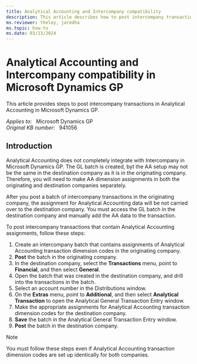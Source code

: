 ```yaml
---
title: Analytical Accounting and Intercompany compatibility
description: This article describes how to post intercompany transactions in Analytical Accounting in Microsoft Dynamics GP.
ms.reviewer: theley, jaredha
ms.topic: how-to
ms.date: 03/13/2024
---
```

# Analytical Accounting and Intercompany compatibility in Microsoft Dynamics GP

This article provides steps to post intercompany transactions in Analytical Accounting in Microsoft Dynamics GP.

_Applies to:_ &nbsp; Microsoft Dynamics GP  
_Original KB number:_ &nbsp; 941056

## Introduction

Analytical Accounting does not completely integrate with Intercompany in Microsoft Dynamics GP. The GL batch is created, byt the AA setup may not be the same in the destination company as it is in the originating company. Therefore, you will need to make AA dimension assignments in both the originating and destination companies separately.

After you post a batch of intercompany transactions in the originating company, the assignment for Analytical Accounting data will be not carried over to the destination company. You must access the GL batch in the destination company and manually add the AA data to the transaction.

To post intercompany transactions that contain Analytical Accounting assignments, follow these steps:

1. Create an intercompany batch that contains assignments of Analytical Accounting transaction dimension codes in the originating company.  
2. **Post** the batch in the originating company.
3. In the destination company, select the **Transactions** menu, point to **Financial**, and then select **General**.
4. Open the batch that was created in the destination company, and drill into the transactions in the batch.
5. Select an account number in the Distributions window.
6. On the **Extras** menu, point to **Additional**, and then select **Analytical Transaction** to open the Analytical General Transaction Entry window.
7. Make the appropriate assignments for Analytical Accounting transaction dimension codes for the destination company.
8. **Save** the batch in the Analytical General Transaction Entry window.
9. **Post** the batch in the destination company.

> [!NOTE]
> You must follow these steps even if Analytical Accounting transaction dimension codes are set up identically for both companies.
